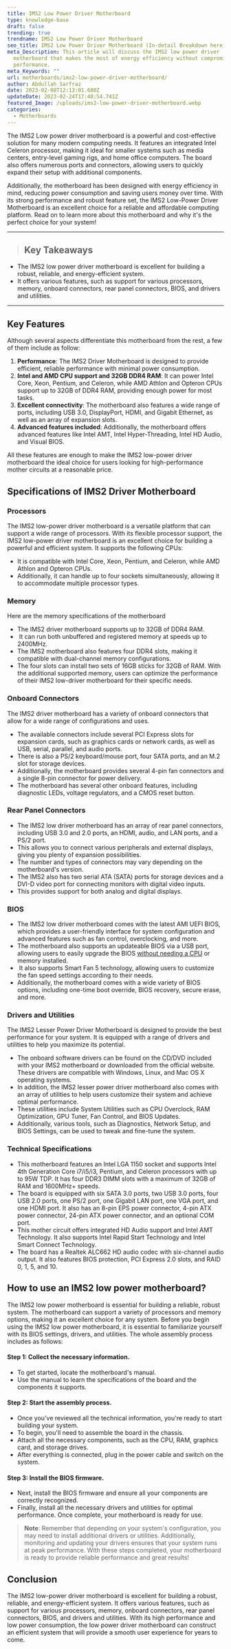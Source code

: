 ```yaml
---
title: IMS2 Low Power Driver Motherboard
type: knowledge-base
draft: false
trending: true
trendname: IMS2 Low Power Driver Motherboard
seo_title: IMS2 Low Power Driver Motherboard (In-detail Breakdown here)
meta_Description: This article will discuss the IMS2 low power driver
  motherboard that makes the most of energy efficiency without compromising
  performance.
meta_Keywords: ""
url: motherboards/ims2-low-power-driver-motherboard/
author: Abdullah Sarfraz
date: 2023-02-08T12:13:01.680Z
updateDate: 2023-02-24T17:40:54.741Z
featured_Image: /uploads/ims2-low-power-driver-motherboard.webp
categories:
  - Motherboards
---
```

The IMS2 Low power driver motherboard is a powerful and cost-effective solution for many modern computing needs. It features an integrated Intel Celeron processor, making it ideal for smaller systems such as media centers, entry-level gaming rigs, and home office computers. The board also offers numerous ports and connectors, allowing users to quickly expand their setup with additional components. 

Additionally, the motherboard has been designed with energy efficiency in mind, reducing power consumption and saving users money over time. With its strong performance and robust feature set, the IMS2 Low-Power Driver Motherboard is an excellent choice for a reliable and affordable computing platform. Read on to learn more about this motherboard and why it's the perfect choice for your system!

- - -

> ## Key Takeaways

* The IMS2 low power driver motherboard is excellent for building a robust, reliable, and energy-efficient system.
* It offers various features, such as support for various processors, memory, onboard connectors, rear panel connectors, BIOS, and drivers and utilities.

- - -

## Key Features

Although several aspects differentiate this motherboard from the rest, a few of them include as follow:

1. **Performance**: The IMS2 Driver Motherboard is designed to provide efficient, reliable performance with minimal power consumption.
2. **Intel and AMD CPU support and 32GB DDR4 RAM**: It can power Intel Core, Xeon, Pentium, and Celeron, while AMD Athlon and Opteron CPUs support up to 32GB of DDR4 RAM, providing enough power for most tasks.
3. **Excellent connectivity**: The motherboard also features a wide range of ports, including USB 3.0, DisplayPort, HDMI, and Gigabit Ethernet, as well as an array of expansion slots.
4. **Advanced features included**: Additionally, the motherboard offers advanced features like Intel AMT, Intel Hyper-Threading, Intel HD Audio, and Visual BIOS. 

All these features are enough to make the IMS2 low-power driver motherboard the ideal choice for users looking for high-performance mother circuits at a reasonable price.

## Specifications of IMS2 Driver Motherboard 

### Processors

The IMS2 low-power driver motherboard is a versatile platform that can support a wide range of processors. With its flexible processor support, the IMS2 low-power driver motherboard is an excellent choice for building a powerful and efficient system. It supports the following CPUs: 

* It is compatible with Intel Core, Xeon, Pentium, and Celeron, while AMD Athlon and Opteron CPUs.
* Additionally, it can handle up to four sockets simultaneously, allowing it to accommodate multiple processor types. 

### Memory

Here are the memory specifications of the motherboard

* The IMS2 driver motherboard supports up to 32GB of DDR4 RAM.
*  It can run both unbuffered and registered memory at speeds up to 2400MHz.
* The IMS2 motherboard also features four DDR4 slots, making it compatible with dual-channel memory configurations.
* The four slots can install two sets of 16GB sticks for 32GB of RAM. With the additional supported memory, users can optimize the performance of their IMS2 low-driver motherboard for their specific needs.

### Onboard Connectors

The IMS2 driver motherboard has a variety of onboard connectors that allow for a wide range of configurations and uses.

* The available connectors include several PCI Express slots for expansion cards, such as graphics cards or network cards, as well as USB, serial, parallel, and audio ports.
* There is also a PS/2 keyboard/mouse port, four SATA ports, and an M.2 slot for storage devices.
* Additionally, the motherboard provides several 4-pin fan connectors and a single 8-pin connector for power delivery.
* The motherboard has several other onboard features, including diagnostic LEDs, voltage regulators, and a CMOS reset button.

### Rear Panel Connectors

* The IMS2 low driver motherboard has an array of rear panel connectors, including USB 3.0 and 2.0 ports, an HDMI, audio, and LAN ports, and a PS/2 port.
* This allows you to connect various peripherals and external displays, giving you plenty of expansion possibilities.
* The number and types of connectors may vary depending on the motherboard's version.
* The IMS2 also has two serial ATA (SATA) ports for storage devices and a DVI-D video port for connecting monitors with digital video inputs.
* This provides support for both analog and digital displays.

### BIOS

* The IMS2 low driver motherboard comes with the latest AMI UEFI BIOS, which provides a user-friendly interface for system configuration and advanced features such as fan control, overclocking, and more.
* The motherboard also supports an updateable BIOS via a USB port, allowing users to easily upgrade the BIOS [without needing a CPU](https://pcideaz.com/motherboards/can-motherboard-turn-on-without-cpu/) or memory installed.
*  It also supports Smart Fan 5 technology, allowing users to customize the fan speed settings according to their needs.
* Additionally, the motherboard comes with a wide variety of BIOS options, including one-time boot override, BIOS recovery, secure erase, and more.

### Drivers and Utilities

The IMS2 Lesser Power Driver Motherboard is designed to provide the best performance for your system. It is equipped with a range of drivers and utilities to help you maximize its potential.

* The onboard software drivers can be found on the CD/DVD included with your IMS2 motherboard or downloaded from the official website. These drivers are compatible with Windows, Linux, and Mac OS X operating systems.
* In addition, the IMS2 lesser power driver motherboard also comes with an array of utilities to help users customize their system and achieve optimal performance.
* These utilities include System Utilities such as CPU Overclock, RAM Optimization, GPU Tuner, Fan Control, and BIOS Updates.
* Additionally, various tools, such as Diagnostics, Network Setup, and BIOS Settings, can be used to tweak and fine-tune the system.

### Technical Specifications

* This motherboard features an Intel LGA 1150 socket and supports Intel 4th Generation Core i7/i5/i3, Pentium, and Celeron processors with up to 95W TDP. It has four DDR3 DIMM slots with a maximum of 32GB of RAM and 1600MHz+ speeds.
* The board is equipped with six SATA 3.0 ports, two USB 3.0 ports, four USB 2.0 ports, one PS/2 port, one Gigabit LAN port, one VGA port, and one HDMI port. It also has an 8-pin EPS power connector, 4-pin ATX power connector, 24-pin ATX power connector, and an optional COM port.
* This mother circuit offers integrated HD Audio support and Intel AMT Technology. It also supports Intel Rapid Start Technology and Intel Smart Connect Technology.
* The board has a Realtek ALC662 HD audio codec with six-channel audio output. It also features BIOS protection, PCI Express 2.0 slots, and RAID 0, 1, 5, and 10.

## How to use an IMS2 low power motherboard?

The IMS2 low power motherboard is essential for building a reliable, robust system. The motherboard can support a variety of processors and memory options, making it an excellent choice for any system. Before you begin using the IMS2 low power motherboard, it is essential to familiarize yourself with its BIOS settings, drivers, and utilities. The whole assembly process includes as follows:

#### **Step 1: Collect the necessary information.**

* To get started, locate the motherboard's manual.
* Use the manual to learn the specifications of the board and the components it supports.

#### **Step 2: Start the assembly process.**

* Once you've reviewed all the technical information, you're ready to start building your system.
* To begin, you'll need to assemble the board in the chassis.
* Attach all the necessary components, such as the CPU, RAM, graphics card, and storage drives.
* After everything is connected, plug in the power cable and switch on the system.

#### **Step 3: Install the BIOS firmware.**

* Next, install the BIOS firmware and ensure all your components are correctly recognized.
* Finally, install all the necessary drivers and utilities for optimal performance. Once complete, your motherboard is ready for use.

> **Note**: Remember that depending on your system's configuration, you may need to install additional drivers or utilities. Additionally, monitoring and updating your drivers ensures that your system runs at peak performance. With these steps completed, your motherboard is ready to provide reliable performance and great results!

## Conclusion

The IMS2 low-power driver motherboard is excellent for building a robust, reliable, and energy-efficient system. It offers various features, such as support for various processors, memory, onboard connectors, rear panel connectors, BIOS, and drivers and utilities. With its high performance and low power consumption, the low power driver motherboard can construct an efficient system that will provide a smooth user experience for years to come.